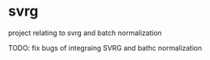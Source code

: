 # svrg
project relating to svrg and batch normalization

TODO: 
fix bugs of integraing SVRG and bathc normalization

